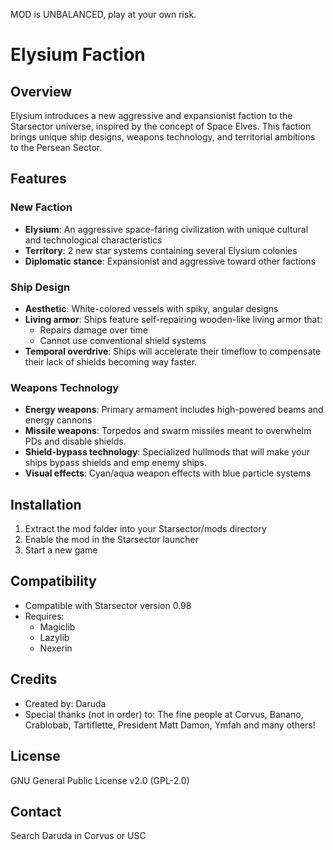 MOD is UNBALANCED, play at your own risk. 

# Elysium Faction

## Overview
Elysium introduces a new aggressive and expansionist faction to the Starsector universe, inspired by the concept of Space Elves. This faction brings unique ship designs, weapons technology, and territorial ambitions to the Persean Sector.

## Features

### New Faction
- **Elysium**: An aggressive space-faring civilization with unique cultural and technological characteristics
- **Territory**: 2 new star systems containing several Elysium colonies
- **Diplomatic stance**: Expansionist and aggressive toward other factions

### Ship Design
- **Aesthetic**: White-colored vessels with spiky, angular designs
- **Living armor**: Ships feature self-repairing wooden-like living armor that:
  - Repairs damage over time
  - Cannot use conventional shield systems
- **Temporal overdrive**: Ships will accelerate their timeflow to compensate their lack of shields becoming way faster. 

### Weapons Technology
- **Energy weapons**: Primary armament includes high-powered beams and energy cannons
- **Missile weapons**: Torpedos and swarm missiles meant to overwhelm PDs and disable shields. 
- **Shield-bypass technology**: Specialized hullmods that will make your ships bypass shields and emp enemy ships. 
- **Visual effects**: Cyan/aqua weapon effects with blue particle systems

## Installation
1. Extract the mod folder into your Starsector/mods directory
2. Enable the mod in the Starsector launcher
3. Start a new game

## Compatibility
- Compatible with Starsector version 0.98
- Requires:
  - Magiclib
  - Lazylib
  - Nexerin

## Credits
- Created by: Daruda
- Special thanks (not in order) to: The fine people at Corvus, Banano, Crablobab, Tartiflette, President Matt Damon, Ymfah and many others! 

## License
GNU General Public License v2.0 (GPL-2.0)

## Contact
Search Daruda in Corvus or USC
